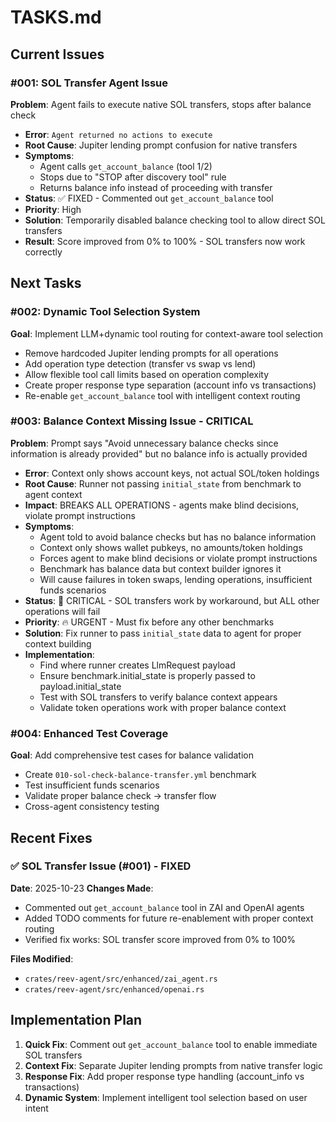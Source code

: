 # TASKS.md

## Current Issues

### #001: SOL Transfer Agent Issue
**Problem**: Agent fails to execute native SOL transfers, stops after balance check
- **Error**: `Agent returned no actions to execute`
- **Root Cause**: Jupiter lending prompt confusion for native transfers
- **Symptoms**: 
  - Agent calls `get_account_balance` (tool 1/2)
  - Stops due to "STOP after discovery tool" rule
  - Returns balance info instead of proceeding with transfer
- **Status**: ✅ FIXED - Commented out `get_account_balance` tool
- **Priority**: High
- **Solution**: Temporarily disabled balance checking tool to allow direct SOL transfers
- **Result**: Score improved from 0% to 100% - SOL transfers now work correctly

## Next Tasks

### #002: Dynamic Tool Selection System  
**Goal**: Implement LLM+dynamic tool routing for context-aware tool selection
- Remove hardcoded Jupiter lending prompts for all operations
- Add operation type detection (transfer vs swap vs lend)
- Allow flexible tool call limits based on operation complexity
- Create proper response type separation (account info vs transactions)
- Re-enable `get_account_balance` tool with intelligent context routing

### #003: Balance Context Missing Issue - CRITICAL
**Problem**: Prompt says "Avoid unnecessary balance checks since information is already provided" but no balance info is actually provided
- **Error**: Context only shows account keys, not actual SOL/token holdings
- **Root Cause**: Runner not passing `initial_state` from benchmark to agent context
- **Impact**: BREAKS ALL OPERATIONS - agents make blind decisions, violate prompt instructions
- **Symptoms**: 
  - Agent told to avoid balance checks but has no balance information
  - Context only shows wallet pubkeys, no amounts/token holdings
  - Forces agent to make blind decisions or violate prompt instructions
  - Benchmark has balance data but context builder ignores it
  - Will cause failures in token swaps, lending operations, insufficient funds scenarios
- **Status**: 🚨 CRITICAL - SOL transfers work by workaround, but ALL other operations will fail
- **Priority**: 🔥 URGENT - Must fix before any other benchmarks
- **Solution**: Fix runner to pass `initial_state` data to agent for proper context building
- **Implementation**:
  - Find where runner creates LlmRequest payload
  - Ensure benchmark.initial_state is properly passed to payload.initial_state
  - Test with SOL transfers to verify balance context appears
  - Validate token operations work with proper balance context

### #004: Enhanced Test Coverage
**Goal**: Add comprehensive test cases for balance validation
- Create `010-sol-check-balance-transfer.yml` benchmark
- Test insufficient funds scenarios
- Validate proper balance check → transfer flow
- Cross-agent consistency testing

## Recent Fixes

### ✅ SOL Transfer Issue (#001) - FIXED
**Date**: 2025-10-23
**Changes Made**:
- Commented out `get_account_balance` tool in ZAI and OpenAI agents
- Added TODO comments for future re-enablement with proper context routing
- Verified fix works: SOL transfer score improved from 0% to 100%

**Files Modified**:
- `crates/reev-agent/src/enhanced/zai_agent.rs`
- `crates/reev-agent/src/enhanced/openai.rs`

## Implementation Plan

1. **Quick Fix**: Comment out `get_account_balance` tool to enable immediate SOL transfers
2. **Context Fix**: Separate Jupiter lending prompts from native transfer logic  
3. **Response Fix**: Add proper response type handling (account_info vs transactions)
4. **Dynamic System**: Implement intelligent tool selection based on user intent
